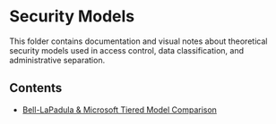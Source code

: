 # Security Models

This folder contains documentation and visual notes about theoretical security models used in access control, data classification, and administrative separation.

## Contents

- [Bell-LaPadula & Microsoft Tiered Model Comparison](./bell-lapadula-and-tiered-models.md)
